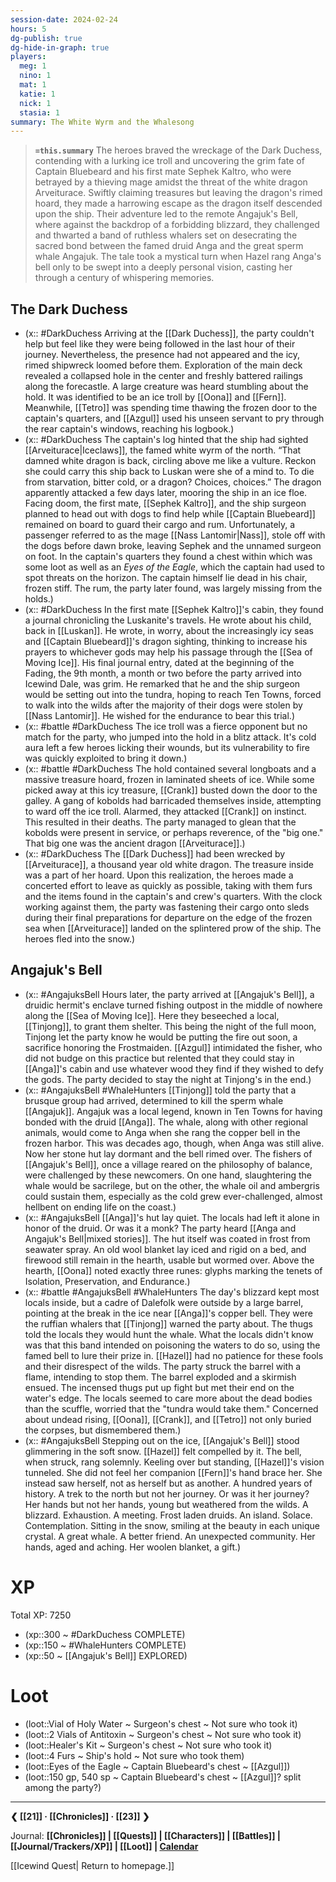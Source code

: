```yaml
---
session-date: 2024-02-24
hours: 5
dg-publish: true
dg-hide-in-graph: true
players:
  meg: 1
  nino: 1
  mat: 1
  katie: 1
  nick: 1
  stasia: 1
summary: The White Wyrm and the Whalesong
---
```


> **`=this.summary`**
> The heroes braved the wreckage of the Dark Duchess, contending with a lurking ice troll and uncovering the grim fate of Captain Bluebeard and his first mate Sephek Kaltro, who were betrayed by a thieving mage amidst the threat of the white dragon Arveiturace. Swiftly claiming treasures but leaving the dragon's rimed hoard, they made a harrowing escape as the dragon itself descended upon the ship. Their adventure led to the remote Angajuk's Bell, where against the backdrop of a forbidding blizzard, they challenged and thwarted a band of ruthless whalers set on desecrating the sacred bond between the famed druid Anga and the great sperm whale Angajuk. The tale took a mystical turn when Hazel rang Anga's bell only to be swept into a deeply personal vision, casting her through a century of whispering memories.

## The Dark Duchess
- (x:: #DarkDuchess Arriving at the [[Dark Duchess]], the party couldn't help but feel like they were being followed in the last hour of their journey. Nevertheless, the presence had not appeared and the icy, rimed shipwreck loomed before them. Exploration of the main deck revealed a collapsed hole in the center and freshly battered railings along the forecastle. A large creature was heard stumbling about the hold. It was identified to be an ice troll by [[Oona]] and [[Fern]]. Meanwhile, [[Tetro]] was spending time thawing the frozen door to the captain's quarters, and [[Azgul]] used his unseen servant to pry through the rear captain's windows, reaching his logbook.)
- (x:: #DarkDuchess The captain's log hinted that the ship had sighted [[Arveiturace|Iceclaws]], the famed white wyrm of the north. “That damned white dragon is back, circling above me like a vulture. Reckon she could carry this ship back to Luskan were she of a mind to. To die from starvation, bitter cold, or a dragon? Choices, choices.” The dragon apparently attacked a few days later, mooring the ship in an ice floe. Facing doom, the first mate, [[Sephek Kaltro]], and the ship surgeon planned to head out with dogs to find help while [[Captain Bluebeard]] remained on board to guard their cargo and rum. Unfortunately, a passenger referred to as the mage [[Nass Lantomir|Nass]], stole off with the dogs before dawn broke, leaving Sephek and the unnamed surgeon on foot. In the captain's quarters they found a chest within which was some loot as well as an *Eyes of the Eagle*, which the captain had used to spot threats on the horizon. The captain himself lie dead in his chair, frozen stiff. The rum, the party later found, was largely missing from the holds.)
- (x:: #DarkDuchess In the first mate [[Sephek Kaltro]]'s cabin, they found a journal chronicling the Luskanite's travels. He wrote about his child, back in [[Luskan]]. He wrote, in worry, about the increasingly icy seas and [[Captain Bluebeard]]'s dragon sighting, thinking to increase his prayers to whichever gods may help his passage through the [[Sea of Moving Ice]]. His final journal entry, dated at the beginning of the Fading, the 9th month, a month or two before the party arrived into Icewind Dale, was grim. He remarked that he and the ship surgeon would be setting out into the tundra, hoping to reach Ten Towns, forced to walk into the wilds after the majority of their dogs were stolen by [[Nass Lantomir]]. He wished for the endurance to bear this trial.)
- (x:: #battle #DarkDuchess The ice troll was a fierce opponent but no match for the party, who jumped into the hold in a blitz attack. It's cold aura left a few heroes licking their wounds, but its vulnerability to fire was quickly exploited to bring it down.)
- (x:: #battle #DarkDuchess The hold contained several longboats and a massive treasure hoard, frozen in laminated sheets of ice. While some picked away at this icy treasure, [[Crank]] busted down the door to the galley. A gang of kobolds had barricaded themselves inside, attempting to ward off the ice troll. Alarmed, they attacked [[Crank]] on instinct. This resulted in their deaths. The party managed to glean that the kobolds were present in service, or perhaps reverence, of the "big one." That big one was the ancient dragon [[Arveiturace]].)
- (x:: #DarkDuchess The [[Dark Duchess]] had been wrecked by [[Arveiturace]], a thousand year old white dragon. The treasure inside was a part of her hoard. Upon this realization, the heroes made a concerted effort to leave as quickly as possible, taking with them furs and the items found in the captain's and crew's quarters. With the clock working against them, the party was fastening their cargo onto sleds during their final preparations for departure on the edge of the frozen sea when [[Arveiturace]] landed on the splintered prow of the ship. The heroes fled into the snow.)

## Angajuk's Bell
- (x:: #AngajuksBell Hours later, the party arrived at [[Angajuk's Bell]], a druidic hermit's enclave turned fishing outpost in the middle of nowhere along the [[Sea of Moving Ice]]. Here they beseeched a local, [[Tinjong]], to grant them shelter. This being the night of the full moon, Tinjong let the party know he would be putting the fire out soon, a sacrifice honoring the Frostmaiden. [[Azgul]] intimidated the fisher, who did not budge on this practice but relented that they could stay in [[Anga]]'s cabin and use whatever wood they find if they wished to defy the gods. The party decided to stay the night at Tinjong's in the end.)
- (x:: #AngajuksBell #WhaleHunters [[Tinjong]] told the party that a brusque group had arrived, determined to kill the sperm whale [[Angajuk]]. Angajuk was a local legend, known in Ten Towns for having bonded with the druid [[Anga]]. The whale, along with other regional animals, would come to Anga when she rang the copper bell in the frozen harbor. This was decades ago, though, when Anga was still alive. Now her stone hut lay dormant and the bell rimed over. The fishers of [[Angajuk's Bell]], once a village reared on the philosophy of balance, were challenged by these newcomers. On one hand, slaughtering the whale would be sacrilege, but on the other, the whale oil and ambergris could sustain them, especially as the cold grew ever-challenged, almost hellbent on ending life on the coast.)
- (x:: #AngajuksBell [[Anga]]'s hut lay quiet. The locals had left it alone in honor of the druid. Or was it a monk? The party heard [[Anga and Angajuk's Bell|mixed stories]]. The hut itself was coated in frost from seawater spray. An old wool blanket lay iced and rigid on a bed, and firewood still remain in the hearth, usable but wormed over. Above the hearth, [[Oona]] noted exactly three runes: glyphs marking the tenets of Isolation, Preservation, and Endurance.)
- (x:: #battle #AngajuksBell #WhaleHunters The day's blizzard kept most locals inside, but a cadre of Dalefolk were outside by a large barrel, pointing at the break in the ice near [[Anga]]'s copper bell. They were the ruffian whalers that [[Tinjong]] warned the party about. The thugs told the locals they would hunt the whale. What the locals didn't know was that this band intended on poisoning the waters to do so, using the famed bell to lure their prize in. [[Hazel]] had no patience for these fools and their disrespect of the wilds. The party struck the barrel with a flame, intending to stop them. The barrel exploded and a skirmish ensued. The incensed thugs put up fight but met their end on the water's edge. The locals seemed to care more about the dead bodies than the scuffle, worried that the "tundra would take them." Concerned about undead rising, [[Oona]], [[Crank]], and [[Tetro]] not only buried the corpses, but dismembered them.)
- (x:: #AngajuksBell Stepping out on the ice, [[Angajuk's Bell]] stood glimmering in the soft snow. [[Hazel]] felt compelled by it. The bell, when struck, rang solemnly. Keeling over but standing, [[Hazel]]'s vision tunneled. She did not feel her companion [[Fern]]'s hand brace her. She instead saw herself, not as herself but as another. A hundred years of history. A trek to the north but not her journey. Or was it her journey? Her hands but not her hands, young but weathered from the wilds. A blizzard. Exhaustion. A meeting. Frost laden druids. An island. Solace. Contemplation. Sitting in the snow, smiling at the beauty in each unique crystal. A great whale. A better friend. An unexpected community. Her hands, aged and aching. Her woolen blanket, a gift.)

# XP
Total XP: 7250
- (xp::300 ~ #DarkDuchess COMPLETE)
- (xp::150 ~ #WhaleHunters COMPLETE)
- (xp::50 ~ [[Angajuk's Bell]] EXPLORED)


# Loot
- (loot::Vial of Holy Water ~ Surgeon's chest ~ Not sure who took it)
- (loot::2 Vials of Antitoxin ~ Surgeon's chest ~ Not sure who took it)
- (loot::Healer's Kit ~ Surgeon's chest ~ Not sure who took it)
- (loot::4 Furs ~ Ship's hold ~ Not sure who took them)
- (loot::Eyes of the Eagle ~ Captain Bluebeard's chest ~ [[Azgul]])
- (loot::150 gp, 540 sp ~ Captain Bluebeard's chest ~ [[Azgul]]? split among the party?)



---
**❮ [[21]] · [[Chronicles]] ·  [[23]] ❯**

Journal: **[[Chronicles]] | [[Quests]] |  [[Characters]] | [[Battles]] | [[Journal/Trackers/XP]] | [[Loot]] | [Calendar](https://app.fantasy-calendar.com/calendars/38f9e3f5098bac1f655a4fb4241f35eb)**

[[Icewind Quest| Return to homepage.]]

